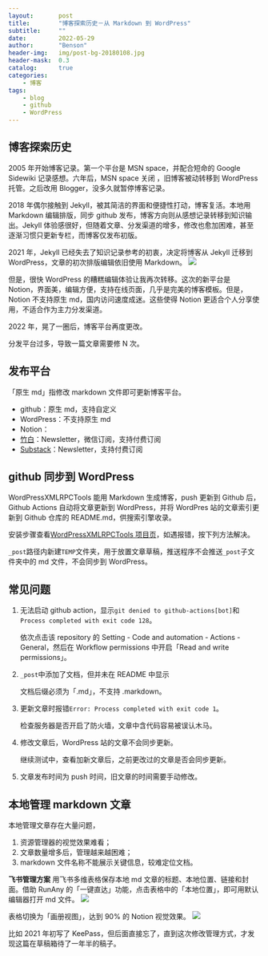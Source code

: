 ```yaml
---
layout:       post
title:        "博客探索历史－从 Markdown 到 WordPress"
subtitle:     ""
date:         2022-05-29
author:       "Benson"
header-img:   img/post-bg-20180108.jpg
header-mask:  0.3
catalog:      true
categories:
    - 博客
tags: 
    - blog
    - github
    - WordPress
---
```

## 博客探索历史

2005 年开始博客记录。第一个平台是 MSN space，并配合短命的 Google Sidewiki 记录感想。六年后，MSN space 关闭 ，旧博客被动转移到 WordPress 托管。之后改用 Blogger，没多久就暂停博客记录。

2018 年偶尔接触到 Jekyll，被其简洁的界面和便捷性打动，博客复活。本地用 Markdown 编辑排版，同步 github 发布，博客方向则从感想记录转移到知识输出。Jekyll 体验感很好，但随着文章、分发渠道的增多，修改也愈加困难，甚至逐渐习惯只更新专栏，而博客仅发布初版。

2021 年，Jekyll 已经失去了知识记录参考的初衷，决定将博客从  Jekyll 迁移到 WordPress，文章的初次排版编辑依旧使用 Markdown。
![](http://tc.seoipo.com/20210128124408.png)

但是，很快 WordPress 的糟糕编辑体验让我再次转移。这次的新平台是 Notion，界面美，编辑方便，支持在线页面，几乎是完美的博客模板。但是，Notion 不支持原生 md，国内访问速度成迷。这些使得 Notion 更适合个人分享使用，不适合作为主力分发渠道。

2022 年，晃了一圈后，博客平台再度更改。

分发平台过多，导致一篇文章需要修 N 次。

## 发布平台

「原生 md」指修改 markdown 文件即可更新博客平台。

* github：原生 md，支持自定义
* WordPress：不支持原生 md
* Notion：
* [竹白](https://zhubai.love/)：Newsletter，微信订阅，支持付费订阅
* [Substack](https://substack.com/)：Newsletter，支持付费订阅

## github 同步到 WordPress

WordPressXMLRPCTools 能用 Markdown 生成博客，push 更新到 Github 后，Github Actions 自动将文章更新到 WordPress，并将 WordPres 站的文章索引更新到 Github 仓库的 README.md，供搜索引擎收录。

安装步骤查看[WordPressXMLRPCTools 项目页](https://github.com/zhaoolee/WordPressXMLRPCTools)，如遇报错，按下列方法解决。

`_post`路径内新建`TEMP`文件夹，用于放置文章草稿，推送程序不会推送`_post`子文件夹中的 md 文件，不会同步到 WordPress。

## 常见问题

1. 无法启动 github action，显示`git denied to github-actions[bot]`和`Process completed with exit code 128`。

   依次点击该 repository 的 Setting - Code and automation - Actions - General，然后在 Workflow permissions 中开启「Read and write permissions」。

2. `_post`中添加了文档，但并未在 README 中显示

   文档后缀必须为「.md」，不支持 .markdown。

3. 更新文章时报错`Error: Process completed with exit code 1`。

   检查服务器是否开启了防火墙，文章中含代码容易被误认木马。

4. 修改文章后，WordPress 站的文章不会同步更新。

   继续测试中，查看加新文章后，之前更改过的文章是否会同步更新。

5. 文章发布时间为 push 时间，旧文章的时间需要手动修改。

## 本地管理 markdown 文章

本地管理文章存在大量问题，

1. 资源管理器的视觉效果难看；
2. 文章数量增多后，管理越来越困难；
3. markdown 文件名称不能展示关键信息，较难定位文档。

**飞书管理方案**
用飞书多维表格保存本地 md 文章的标题、本地位置、链接和封面。借助 RunAny 的「一键直达」功能，点击表格中的「本地位置」，即可用默认编辑器打开 md 文件。
![](http://tc.seoipo.com/2022-05-06-12-43-36.png)

表格切换为「画册视图」，达到 90% 的 Notion 视觉效果。
![](http://tc.seoipo.com/2022-05-06-12-28-41.png)

比如 2021 年初写了 KeePass，但后面直接忘了，直到这次修改管理方式，才发现这篇在草稿箱待了一年半的稿子。
